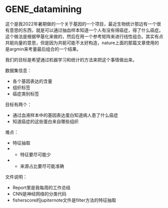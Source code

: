 # GENE_datamining

这个是我2022年暑期做的一个关于基因的一个项目，最近生物统计那边有一个很有意思的东西，就是可以通过抽血样本知道一个人有没有得癌症，得了什么癌症。这个做法是根据甲基化来做的，然后在用一个参考矩阵来进行线性组合。其实有点共轭向量的意思，但是因为共轭可能不太好构造，nature上面的那篇文章使用的是argmin来考量最后组合的一个结果。

我们的目标是希望通过机器学习和统计的方法来把这个事情做出来。

数据集信息：
* 各个基因表达的含量
* 组织标签
* 癌症类别标签

目标有两个：
* 通过血液样本中的基因表达蛋白知道病人患了什么癌症
* 知道癌症的这些蛋白来自哪些组织

难点：
* 特征抽取
* * 特征要尽可能少
* * 来源占比要尽可能准确

文件说明：
* Report里是我每周的工作总结
* CNN是神经网络的分类代码
* fisherscore的jupiternote文件是filter方法的特征抽取
